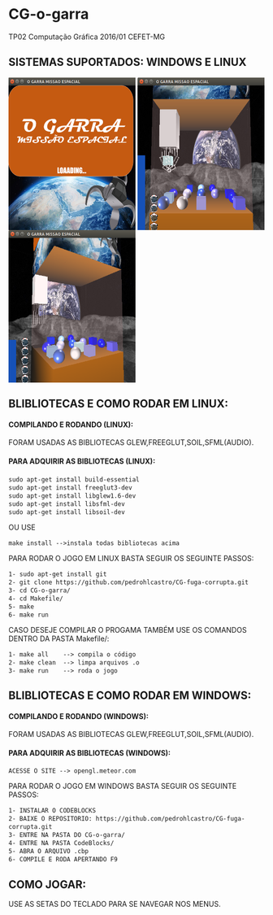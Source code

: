 # CG-o-garra
TP02 Computação Gráfica 2016/01 CEFET-MG

<h2>SISTEMAS SUPORTADOS: WINDOWS E LINUX</h2>

<img align="center" src="https://github.com/pedrohlcastro/CG-o-garra/blob/master/screenshots/img1.png?raw=true" width="250" height="300"/>
<img align="center" src="https://github.com/pedrohlcastro/CG-o-garra/blob/master/screenshots/img2.png?raw=true" width="250" height="300"/>
<img align="center" src="https://github.com/pedrohlcastro/CG-o-garra/blob/master/screenshots/im3.png?raw=true" width="250" height="300"/>

<h2>BLIBLIOTECAS E COMO RODAR EM LINUX:</h2>

<h4>COMPILANDO E RODANDO (LINUX):</h4>

FORAM USADAS AS BIBLIOTECAS GLEW,FREEGLUT,SOIL,SFML(AUDIO).
<h4>PARA ADQUIRIR AS BIBLIOTECAS (LINUX):</h4>
	
	sudo apt-get install build-essential
	sudo apt-get install freeglut3-dev
	sudo apt-get install libglew1.6-dev
	sudo apt-get install libsfml-dev
	sudo apt-get install libsoil-dev

OU USE 

	make install -->instala todas bibliotecas acima

PARA RODAR O JOGO EM LINUX BASTA SEGUIR OS SEGUINTE PASSOS:
	
	1- sudo apt-get install git
	2- git clone https://github.com/pedrohlcastro/CG-fuga-corrupta.git
	3- cd CG-o-garra/
	4- cd Makefile/
	5- make
	6- make run

CASO DESEJE COMPILAR O PROGAMA TAMBÉM USE OS COMANDOS DENTRO DA PASTA Makefile/:

	1- make all    --> compila o código
	2- make clean  --> limpa arquivos .o
	3- make run    --> roda o jogo

<h2>BLIBLIOTECAS E COMO RODAR EM WINDOWS:</h2>

<h4>COMPILANDO E RODANDO (WINDOWS):</h4>

FORAM USADAS AS BIBLIOTECAS GLEW,FREEGLUT,SOIL,SFML(AUDIO).
<h4>PARA ADQUIRIR AS BIBLIOTECAS (WINDOWS):</h4>
	
	ACESSE O SITE --> opengl.meteor.com

PARA RODAR O JOGO EM WINDOWS BASTA SEGUIR OS SEGUINTE PASSOS:
	
	1- INSTALAR O CODEBLOCKS
	2- BAIXE O REPOSITORIO: https://github.com/pedrohlcastro/CG-fuga-corrupta.git
	3- ENTRE NA PASTA DO CG-o-garra/
	4- ENTRE NA PASTA CodeBlocks/
	5- ABRA O ARQUIVO .cbp
	6- COMPILE E RODA APERTANDO F9

<h2>COMO JOGAR:</h2>
USE AS SETAS DO TECLADO PARA SE NAVEGAR NOS MENUS.
